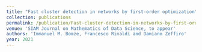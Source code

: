 ```yaml
---
title: "Fast cluster detection in networks by first-order optimization"
collection: publications
permalink: /publication/Fast-cluster-detection-in-networks-by-first-order-optimization
venue: 'SIAM Journal on Mathematics of Data Science, to appear'
authors: 'Immanuel M. Bomze, Francesco Rinaldi and Damiano Zeffiro'
year: 2021
---
```

